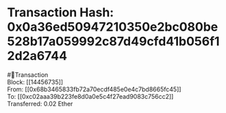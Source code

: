 
Transaction Hash: 0x0a36ed50947210350e2bc080be528b17a059992c87d49cfd41b056f12d2a6744
====================================================================================
  
#💸Transaction  
Block: [[14456735]]  
From: [[0x68b3465833fb72a70ecdf485e0e4c7bd8665fc45]]  
To: [[0xc02aaa39b223fe8d0a0e5c4f27ead9083c756cc2]]  
Transferred: 0.02 Ether